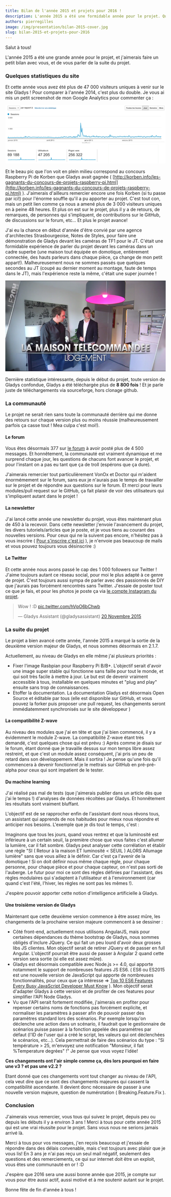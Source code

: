 ```yaml
---
title: Bilan de l'année 2015 et projets pour 2016 !
description: L'année 2015 a été une formidable année pour le projet. Quelques statistiques sur Gladys, et mes projets pour 2016 !
authors: pierregilles
image: /img/presentation/bilan-2015-cover.jpg
slug: bilan-2015-et-projets-pour-2016
---
```


Salut à tous!

L'année 2015 a été une grande année pour le projet, et j'aimerais faire un petit bilan avec vous, et de vous parler de la suite du projet.

<!--truncate-->

### Quelques statistiques du site

Et cette année vous avez été plus de 47 000 visiteurs uniques à venir sur le site Gladys ! Pour comparer à l'année 2014, c'est plus du double. Je vous ai mis un petit screenshot de mon Google Analytics pour commenter ça :

![Audience Gladys 2015](../static/img/articles/fr/bilan-2015/traffic-gladys-2015.jpg)

Et le beau pic que l'on voit en plein milieu correspond au concours Raspberry Pi de Korben que Gladys avait gagnée ( [http://korben.info/les-gagnants-du-concours-de-projets-raspberry-pi.html](http://korben.info/les-gagnants-du-concours-de-projets-raspberry-pi.html) ). J'aimerais d'ailleurs remercier encore une fois Korben (si tu passe par ici!) pour l'énorme souffle qu'il a pu apporter au projet. C'est tout con, mais un petit lien comme ça nous a amené plus de 3 000 visiteurs uniques en à peine 48 heures. Et plus on est sur le projet, plus il y a de retours, de remarques, de personnes qui s'impliquent, de contributions sur le GitHub, de discussions sur le forum, etc... Et plus le projet avance!

J'ai eu la chance en début d'année d'être convié par une agence d'architectes Strasbourgeoise, Notes de Styles, pour faire une démonstration de Gladys devant les caméras de TF1 pour le JT. C'était une formidable expérience de parler du projet devant les caméras dans un cadre superbe (une maison tout équipée en domotique, entièrement connectée, des hauts parleurs dans chaque pièce, ça change de mon petit appart!). Malheureusement nous ne sommes passés que quelques secondes au JT (coupé au dernier moment au montage, faute de temps dans le JT), mais l'expérience reste la même, c'était une super journée !

![Gladys sur TF1 2015](../static/img/articles/fr/bilan-2015/Gladys_TF1.png)

Dernière statistique intéressante, depuis le début du projet, toute version de Gladys confondue, Gladys a été téléchargée plus de **8 800 fois** ! Et je parle juste de téléchargements via sourceforge, hors clonage github.

### La communauté

Le projet ne serait rien sans toute la communauté derrière qui me donne des retours sur chaque version plus ou moins réussie (malheureusement parfois ça casse tout ! Mea culpa c'est moi!).

#### Le forum

Vous êtes désormais 377 sur [le forum](https://community.gladysassistant.com) à avoir posté plus de 4 500 messages. Et honnêtement, la communauté est vraiment dynamique et me surprend chaque jour, les questions de chacuns font avancer le projet, et pour l'instant on a pas eu tant que ça de troll (espérons que ça dure).

J'aimerais remercier tout particulièrement VonOx et Doctor qui m'aident énormémement sur le forum, sans eux je n'aurais pas le temps de travailler sur le projet et de répondre aux questions sur le forum. Et merci pour leurs modules/pull request sur le GitHub, ça fait plaisir de voir des utilisateurs qui s'impliquent autant dans le projet !

#### La newsletter

J'ai lancé cette année une newsletter du projet, vous êtes maintenant plus de 450 à la recevoir. Dans cette newsletter j'envoie l'avancement du projet, les divers tutoriels/articles que je poste, et je vous tiens au courant des nouvelles versions. Pour ceux qui ne la suivent pas encore, n'hésitez pas à vous inscrire ( [Pour s'inscrire c'est ici](http://eepurl.com/bdrXCv) ), je n'envoie pas beaucoup de mails et vous pouvez toujours vous désinscrire :)

#### Le Twitter

Et cette année nous avons passé le cap des 1 000 followers sur Twitter ! J'aime toujours autant ce réseau social, pour moi le plus adapté à ce genre de projet. C'est toujours aussi sympa de parler avec des passionnés de DIY que j'aurais pas forcément rencontrés sans Twitter. J'essaie de poster tout ce que je fais, et pour les photos je poste ça via [le compte Instagram du projet](https://www.instagram.com/gladysassistant/).

<blockquote class="twitter-tweet" lang="fr"><p lang="en" dir="ltr">Wow ! :D <a href="https://t.co/hVpO6bChwb">pic.twitter.com/hVpO6bChwb</a></p>&mdash; Gladys Assistant (@gladysassistant) <a href="https://twitter.com/gladysassistant/status/667769662277595136">20 Novembre 2015</a></blockquote>
<script async src="//platform.twitter.com/widgets.js" charset="utf-8"></script>

### La suite du projet

Le projet a bien avancé cette année, l'année 2015 a marqué la sortie de la deuxième version majeur de Gladys, et nous sommes désormais en 2.1.7.

Actuellement, au niveau de Gladys en elle même j'ai plusieurs priorités :

- Fixer l'image Rasbpian pour Raspberry Pi B/B+. L'objectif serait d'avoir une image super stable qui fonctionne sans faille pour tout le monde, et qui soit très facile à mettre à jour. Le but est de devenir vraiment accessible à tous, installable en quelques minutes et "plug and play" ensuite sans trop de connaissances.
- Etoffer la documentation. La documentation Gladys est désormais Open Source et éditable par tous (elle est disponible sur GitHub, et vous pouvez la forker puis proposer une pull request, les changements seront immédiatemment synchronisés sur le site développeur )

#### La compatibilité Z-wave

Au niveau des modules que j'ai en tête et que j'ai bien commencé, il y a évidemment le module Z-wave. La compatibilité Z-wave étant très demandé, c'est quelques chose qui est prévu :) Après comme je disais sur le forum, étant donné que je travaille dessus sur mon temps libre assez restreint, et que c'est un module assez conséquent, j'ai pris un peu de retard dans son développement. Mais il sortira ! Je pense qu'une fois qu'il commencera à devenir fonctionnel je le mettrais sur GitHub en pré-pré-alpha pour ceux qui sont impatient de le tester.

#### Du machine learning

J'ai réalisé pas mal de tests (que j'aimerais publier dans un article dès que j'ai le temps !) d'analyses de données récoltées par Gladys. Et honnêtement les résultats sont vraiment bluffant.

L'objectif est de se rapprocher enfin de l'assistant dont nous rêvons tous, un assistant qui apprends de nos habitudes pour mieux nous répondre et anticiper nos besoins. L'exemple que je dis tout le temps, c'est :

Imaginons que tous les jours, quand vous rentrez et que la luminosité est inférieure à un certain seuil, la première chose que vous faites c'est allumer la lumière, car il fait sombre. Gladys peut analyser cette corrélation et établir une règle "SI ( Retour à la maison ET luminosité < SEUIL ) ALORS Allumage lumière" sans que vous aillez à le définir. Car c'est ça l'avenir de la domotique ! Si on doit définir nous même chaque règle, pour chaque personne, pour chaque pièce et pour chaque capteur, on n'est pas sorti de l'auberge. Le futur pour moi ce sont des règles définies par l'assistant, des règles modulaires qui s'adaptent à l'utilisateur et à l'environnement (car quand c'est l'été, l'hiver, les règles ne sont pas les mêmes !).

J'espère pouvoir apporter cette notion d'intelligence artificielle à Gladys.

#### Une troisième version de Gladys

Maintenant que cette deuxième version commence à être assez mûre, les changements de la prochaine version majeure commencent à se dessiner :

- Côté front-end, actuellement nous utilisons AngularJS, mais pour certaines dépendances du thème bootstrap de Gladys, nous sommes obligés d'inclure JQuery. Ce qui fait un peu lourd d'avoir deux grosses libs JS clientes. Mon objectif serait de retirer JQuery et de passer en full Angular. L'objectif pourrait être aussi de passer à Angular 2 quand cette version sera sortie (si elle est assez mûre).
- Gladys est désormais compatible avec Node.js >= 4.0, qui apporte notamment le support de nombreuses features JS ES6. ( ES6 ou ES2015 est une nouvelle version de JavaScript qui apporte de nombreuses fonctionnalités, pour ceux que ça intéresse => [Top 10 ES6 Features Every Busy JavaScript Developer Must Know](http://webapplog.com/es6/) ). Mon objectif serait d'adapter Gladys à cette version et de profiter de ces features pour simplifier l'API Node Gladys.
- Vu que l'API serait fortement modifiée, j'aimerais en profiter pour repenser certains noms de fonctions pas forcément explicite, et normaliser les paramètres à passer afin de pouvoir passer des paramètres standard lors des scénarios. Par exemple lorsqu'on déclenche une action dans un scénario, il faudrait que le gestionnaire de scénarios puisse passer à la fonction appelée des paramètres par défaut (l'ID de l'user qui a créé le script, les valeurs qui ont déclenchées le scénarios, etc...). Cela permettrait de faire des scénarios du type : "Si température > 25, m'envoyez une notification "Monsieur, il fait %Temperature degrées" !" Je pense que vous voyez l'idée!

**Ces changements ont l'air simple comme ça, dès lors pourquoi en faire une v3 ? et pas une v2.2 ?**

Etant donné que ces changements vont tout changer au niveau de l'API, cela veut dire que ce sont des changements majeures qui cassent la compatibilité ascendante. Il devient donc nécessaire de passer à une nouvelle version majeure, question de numérotation ( Breaking.Feature.Fix ).

### Conclusion

J'aimerais vous remercier, vous tous qui suivez le projet, depuis peu ou depuis les débuts il y a environ 3 ans ! Merci à tous pour cette année 2015 qui est une vrai réussite pour le projet. Sans vous nous ne serions jamais arrivé là.

Merci à tous pour vos messages, j'en reçois beaucoup et j'essaie de répondre dans des délais convenable, mais c'est toujours avec plaisir que je vous lis! En 3 ans je n'ai pas reçu un seul mail négatif, seulement des questions et des remerciements, ce qui sur internet doit être un exploit, vous êtes une communauté en or ! :D

J'espère que 2016 sera une aussi bonne année que 2015, je compte sur vous pour être aussi actif, aussi motivé et à me soutenir autant sur le projet.

Bonne fête de fin d'année à tous !
